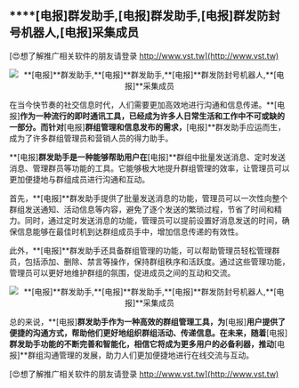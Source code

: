 ## ****[电报]**群发助手,**[电报]**群发助手,**[电报]**群发防封号机器人,**[电报]**采集成员**

[😍想了解推广相关软件的朋友请登录 http://www.vst.tw](http://www.vst.tw)

 <center><img src="https://vst.tw/MP4/tuiguang/png/7.png" alt="**[电报]**群发助手,**[电报]**群发助手,**[电报]**群发防封号机器人,**[电报]**采集成员"></center>

在当今快节奏的社交信息时代，人们需要更加高效地进行沟通和信息传递。**[电报]**作为一种流行的即时通讯工具，已经成为许多人日常生活和工作中不可或缺的一部分。而针对**[电报]**群组管理和信息发布的需求，**[电报]**群发助手应运而生，成为了许多群组管理员和营销人员的得力助手。

**[电报]**群发助手是一种能够帮助用户在**[电报]**群组中批量发送消息、定时发送消息、管理群员等功能的工具。它能够极大地提升群组管理的效率，让管理员可以更加便捷地与群组成员进行沟通和互动。

首先，**[电报]**群发助手提供了批量发送消息的功能，管理员可以一次性向整个群组发送通知、活动信息等内容，避免了逐个发送的繁琐过程，节省了时间和精力。同时，通过定时发送消息的功能，管理员可以提前设置好消息发送的时间，确保信息能够在最佳时机到达群组成员手中，增加信息传递的有效性。

此外，**[电报]**群发助手还具备群组管理的功能，可以帮助管理员轻松管理群员，包括添加、删除、禁言等操作，保持群组秩序和活跃度。通过这些管理功能，管理员可以更好地维护群组的氛围，促进成员之间的互动和交流。

 <center><img src="https://vst.tw/MP4/tuiguang/png/2.png" alt="**[电报]**群发助手,**[电报]**群发助手,**[电报]**群发防封号机器人,**[电报]**采集成员"></center>

总的来说，**[电报]**群发助手作为一种高效的群组管理工具，为**[电报]**用户提供了便捷的沟通方式，帮助他们更好地组织群组活动、传递信息。在未来，随着**[电报]**群发助手功能的不断完善和智能化，相信它将成为更多用户的必备利器，推动**[电报]**群组沟通管理的发展，助力人们更加便捷地进行在线交流与互动。

[😍想了解推广相关软件的朋友请登录 http://www.vst.tw](http://www.vst.tw)



